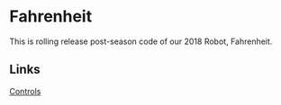 # Fahrenheit

This is rolling release post-season code of our 2018 Robot, Fahrenheit.

## Links

[Controls](https://github.com/cavineers/Fahrenheit/blob/master/CONTROLS.md)
